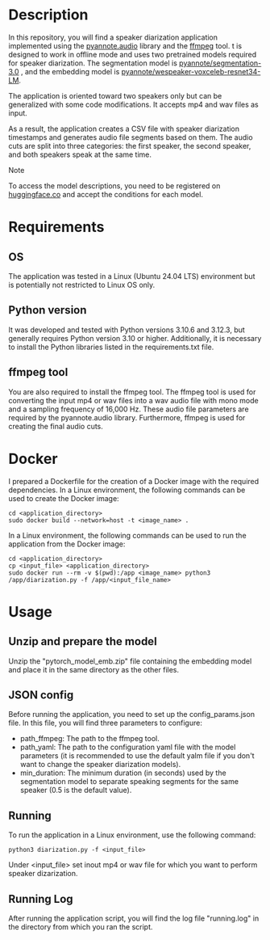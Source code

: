 # Description

In this repository, you will find a speaker diarization application implemented using the [pyannote.audio](https://huggingface.co/pyannote) library and the [ffmpeg](https://ffmpeg.org/) tool. t is designed to work in offline mode and uses two pretrained models required for speaker diarization. The segmentation model is [pyannote/segmentation-3.0](https://huggingface.co/pyannote/segmentation-3.0) , and the embedding model is [pyannote/wespeaker-voxceleb-resnet34-LM](https://huggingface.co/pyannote/wespeaker-voxceleb-resnet34-LM).

The application is oriented toward two speakers only but can be generalized with some code modifications. It accepts mp4 and wav files as input.

As a result, the application creates a CSV file with speaker diarization timestamps and generates audio file segments based on them. The audio cuts are split into three categories: the first speaker, the second speaker, and both speakers speak at the same time.

> [!NOTE]
> To access the model descriptions, you need to be registered on [huggingface.co](https://huggingface.co) and accept the conditions for each model.

# Requirements

## OS

The application was tested in a Linux (Ubuntu 24.04 LTS) environment but is potentially not restricted to Linux OS only. 

## Python version

It was developed and tested with Python versions 3.10.6 and 3.12.3, but generally requires Python version 3.10 or higher. Additionally, it is necessary to install the Python libraries listed in the requirements.txt file.

## ffmpeg tool

You are also required to install the ffmpeg tool. The ffmpeg tool is used for converting the input mp4 or wav files into a wav audio file with mono mode and a sampling frequency of 16,000 Hz. These audio file parameters are required by the pyannote.audio library. Furthermore, ffmpeg is used for creating the final audio cuts.

# Docker

I prepared a Dockerfile for the creation of a Docker image with the required dependencies. In a Linux environment, the following commands can be used to create the Docker image:
```console
cd <application_directory>
sudo docker build --network=host -t <image_name> .
```

In a Linux environment, the following commands can be used to run the application from the Docker image:
```console
cd <application_directory>
cp <input_file> <application_directory>
sudo docker run --rm -v $(pwd):/app <image_name> python3 /app/diarization.py -f /app/<input_file_name>
```

# Usage

## Unzip and prepare the model

Unzip the "pytorch_model_emb.zip" file containing the embedding model and place it in the same directory as the other files.

## JSON config

Before running the application, you need to set up the config_params.json file. In this file, you will find three parameters to configure:
- path_ffmpeg: The path to the ffmpeg tool.
- path_yaml: The path to the configuration yaml file with the model parameters (it is recommended to use the default yalm file if you don't want to change the speaker diarization models).
- min_duration: The minimum duration (in seconds) used by the segmentation model to separate speaking segments for the same speaker (0.5 is the default value).
## Running

To run the application in a Linux environment, use the following command:
```console
python3 diarization.py -f <input_file>
```
Under <input_file> set inout mp4 or wav file for which you want to perform speaker dizarization.

## Running Log

After running the application script, you will find the log file "running.log" in the directory from which you ran the script.
